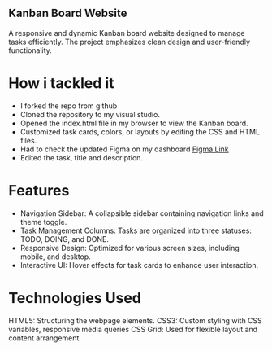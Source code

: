 ## Kanban Board Website
A responsive and dynamic Kanban board website designed to manage tasks efficiently. The project emphasizes clean design and user-friendly functionality.

# How i tackled it
- I forked the repo from github
- Cloned the repository to my visual studio.
- Opened the index.html file in my browser to view the Kanban board.
- Customized task cards, colors, or layouts by editing the CSS and HTML files.
- Had to check the updated Figma on my dashboard  [Figma Link](https://www.figma.com/design/y7bFCUYL5ZHfPeojACBXg2/Challenges-%7C-JSL?node-id=0-1&p=f&t=Ki0CZk0RAjrk9Fhs-0)
- Edited  the task, title and description. 


# Features
- Navigation Sidebar: A collapsible sidebar containing navigation links and theme toggle.
- Task Management Columns: Tasks are organized into three statuses: TODO, DOING, and DONE.
- Responsive Design: Optimized for various screen sizes, including mobile, and desktop.
- Interactive UI: Hover effects for task cards to enhance user interaction.

# Technologies Used
HTML5: Structuring the webpage elements.
CSS3: Custom styling with CSS variables, responsive media queries
CSS Grid: Used for flexible layout and content arrangement.
